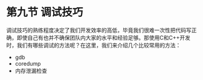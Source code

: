 # 第九节 调试技巧

调试技巧的熟练程度决定了我们开发效率的高低，毕竟我们很难一次性把代码写正确，即使自己有也并不确保团队内大家的水平和经验足够。那使用C和C++开发时，我们有哪些调试的方法呢？在这里，我们来介绍几个比较常用的方法：  
* gdb
* coredump
* 内存泄漏检查